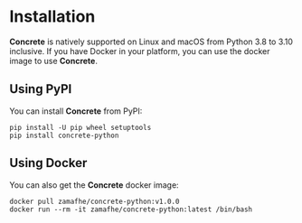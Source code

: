 # Installation

**Concrete** is natively supported on Linux and macOS from Python 3.8 to 3.10 inclusive. If you have Docker in your platform, you can use the docker image to use **Concrete**.

## Using PyPI

You can install **Concrete** from PyPI:

```shell
pip install -U pip wheel setuptools
pip install concrete-python
```

## Using Docker

You can also get the **Concrete** docker image:

```shell
docker pull zamafhe/concrete-python:v1.0.0
docker run --rm -it zamafhe/concrete-python:latest /bin/bash
```
